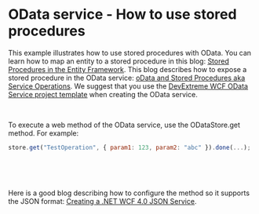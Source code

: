 # OData service - How to use stored procedures


<p>This example illustrates how to use stored procedures with OData. You can learn how to map an entity to a stored procedure in this blog: <a href="http://msdn.microsoft.com/en-us/data/gg699321.aspx"><u>Stored Procedures in the Entity Framework</u></a>. This blog describes how to expose a stored procedure in the OData service: <a href="http://sim4all.com/blogging/?p=161"><u>oData and Stored Procedures aka Service Operations</u></a>. We suggest that you use the <a href="http://js.devexpress.com/Documentation/Guide/VS_Integration/Project_Templates/?version=15_2#WCF_OData_Service"><u>DevExtreme WCF OData Service project template</u></a> when creating the OData service.</p>
<br>
<p>To execute a web method of the OData service, use the ODataStore.get method. For example:</p>


```js
store.get("TestOperation", { param1: 123, param2: "abc" }).done(...);
```


<p> </p>
<br>
<p>Here is a good blog describing how to configure the method so it supports the JSON format: <a href="http://blogs.msdn.com/b/madenwal/archive/2011/03/22/creating-a-net-wcf-4-0-json-service.aspx"><u>Creating a .NET WCF 4.0 JSON Service</u></a>.</p>

<br/>


